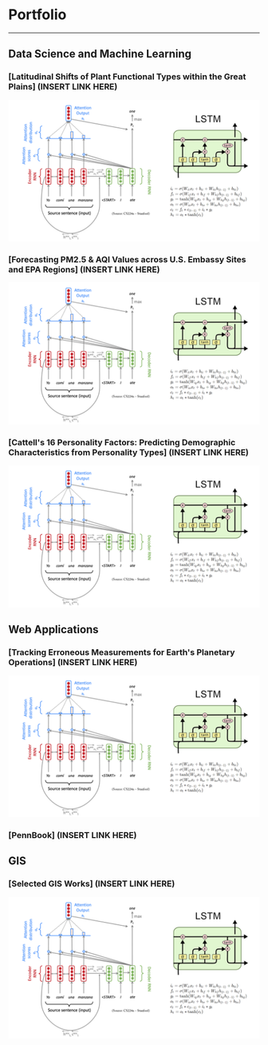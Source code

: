 # Portfolio
---
## Data Science and Machine Learning
### [Latitudinal Shifts of Plant Functional Types within the Great Plains] (INSERT LINK HERE)
<center><img src="images/nlp.png"/></center>

### [Forecasting PM2.5 & AQI Values across U.S. Embassy Sites and EPA Regions] (INSERT LINK HERE)
<center><img src="images/nlp.png"/></center>

### [Cattell's 16 Personality Factors: Predicting Demographic Characteristics from Personality Types] (INSERT LINK HERE)
<center><img src="images/nlp.png"/></center>

## Web Applications
### [Tracking Erroneous Measurements for Earth's Planetary Operations] (INSERT LINK HERE)
<center><img src="images/nlp.png"/></center>

### [PennBook] (INSERT LINK HERE)

## GIS
### [Selected GIS Works] (INSERT LINK HERE)
<center><img src="images/nlp.png"/></center>

